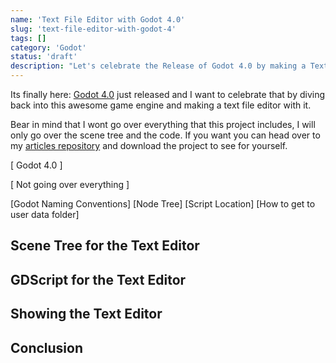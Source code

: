 ```yaml
---
name: 'Text File Editor with Godot 4.0'
slug: 'text-file-editor-with-godot-4'
tags: []
category: 'Godot'
status: 'draft'
description: "Let's celebrate the Release of Godot 4.0 by making a Text File Editor with this awesome Game Engine."
---
```


Its finally here: [Godot 4.0](https://godotengine.org/article/godot-4-0-sets-sail/) just released and I want to celebrate that by diving back into this awesome game engine and making a text file editor with it.

Bear in mind that I wont go over everything that this project includes, I will only go over the scene tree and the code. If you want you can head over to my [articles repository](https://github.com/Maximinodotpy/articles) and download the project to see for yourself.

[ Godot 4.0 ]

[ Not going over everything ]

[Godot Naming Conventions]
[Node Tree]
[Script Location]
[How to get to user data folder]

## Scene Tree for the Text Editor

## GDScript for the Text Editor

## Showing the Text Editor

## Conclusion